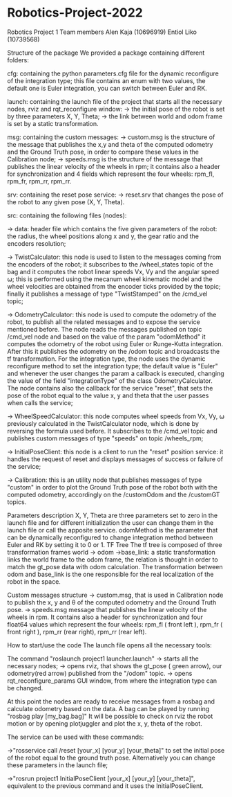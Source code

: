 # Robotics-Project-2022
Robotics Project 1
Team members
Alen Kaja (10696919)
Entiol Liko (10739568)

Structure of the package
We provided a package containing different folders:

cfg: containing the python parameters.cfg file for the dynamic reconfigure of the integration type;
this file contains an enum with two values, the default one is Euler integration, you can switch between Euler and RK.

launch: containing the launch file of the project that starts all the necessary nodes, rviz and rqt_reconfigure window:
-> the initial pose of the robot is set by three parameters X, Y, Theta;
-> the link between world and odom frame is set by a static transformation.

msg: containing the custom messages:
-> custom.msg is the structure of the message that publishes the x,y and theta of the computed odometry and the Ground Truth pose, in order to compare these values in the Calibration node;
-> speeds.msg is the structure of the message that publishes the linear velocity of the wheels in rpm;
it contains also a header for synchronization and 4 fields which represent the four wheels: rpm_fl, rpm_fr, rpm_rr, rpm_rr.

srv: containing the reset pose service:
-> reset.srv that changes the pose of the robot to any given pose (X, Y, Theta).

src: containing the following files (nodes):

-> data: header file which contains the five given parameters of the robot: the radius, the wheel positions along x and y, the gear ratio and the encoders resolution;

-> TwistCalculator: this node is used to listen to the messages coming from the encoders of the robot; it subscribes to the /wheel_states topic of the bag and it computes the robot linear speeds Vx, Vy and the angular speed ⍵; this is performed using the mecanum wheel kinematic model and the wheel velocities are obtained from the encoder ticks provided by the topic; finally it publishes a message of type "TwistStamped" on the /cmd_vel topic;

-> OdometryCalculator: this node is used to compute the odometry of the robot, to publish all the related messages and to expose the service mentioned before.
The node reads the messages published on topic /cmd_vel node and based on the value of the param "odomMethod" it computes the odometry of the robot using Euler or Runge-Kutta integration. After this it publishes the odometry on the /odom topic and broadcasts the tf transformation.
For the integration type, the node uses the dynamic reconfigure method to set the integration type; the default value is "Euler" and whenever the user changes the param a callback is executed, changing the value of the field "integrationType" of the class OdometryCalculator. The node contains also the callback for the service "reset", that sets the pose of the robot equal to the value x, y and theta that the user passes when calls the service;

-> WheelSpeedCalculator: this node computes wheel speeds from Vx, Vy, ⍵ previously calculated in the TwistCalculator node, which is done by reversing the formula used before. It subscribes to the /cmd_vel topic and publishes custom messages of type "speeds" on topic /wheels_rpm;

-> InitialPoseClient: this node is a client to run the "reset" position service: it handles the request of reset and displays messages of success or failure of the service;

-> Calibration: this is an utility node that publishes messages of type "custom" in order to plot the Ground Truth pose of the robot both with the computed odometry, accordingly on the /customOdom and the /customGT topics.

Parameters description
X, Y, Theta are three parameters set to zero in the launch file and for different initialization the user can change them in the launch file or call the apposite service.
odomMethod is the parameter that can be dynamically reconfigured to change integration method between Euler and RK by setting it to 0 or 1.
TF Tree
The tf tree is composed of three transformation frames world -> odom ->base_link: a static transformation links the world frame to the odom frame, the relation is thought in order to match the gt_pose data with odom calculation.
The transformation between odom and base_link is the one responsible for the real localization of the robot in the space.

Custom messages structure
-> custom.msg, that is used in Calibration node to publish the x, y and θ of the computed odometry and the Ground Truth pose.
-> speeds.msg message that publishes the linear velocity of the wheels in rpm. It contains also a header for synchronization and four float64 values which represent the four wheels: rpm_fl ( front left ), rpm_fr ( front right ), rpm_rr (rear right), rpm_rr (rear left).

How to start/use the code
The launch file opens all the necessary tools:

The command "roslaunch project1 launcher.launch" -> starts all the necessary nodes; -> opens rviz, that shows the gt_pose ( green arrow), our odometry(red arrow) published from the "/odom" topic. -> opens rqt_reconfigure_params GUI window, from where the integration type can be changed.

At this point the nodes are ready to receive messages from a rosbag and calculate odometry based on the data. A bag can be played by running "rosbag play [my_bag.bag]" It will be possible to check on rviz the robot motion or by opening plotjuggler and plot the x, y, theta of the robot.

The service can be used with these commands:

->"rosservice call /reset [your_x] [your_y] [your_theta]" to set the initial pose of the robot equal to the ground truth pose.
Alternatively you can change these parameters in the launch file;

->"rosrun project1 InitialPoseClient [your_x] [your_y] [your_theta]", equivalent to the previous command and it uses the InitialPoseClient.
